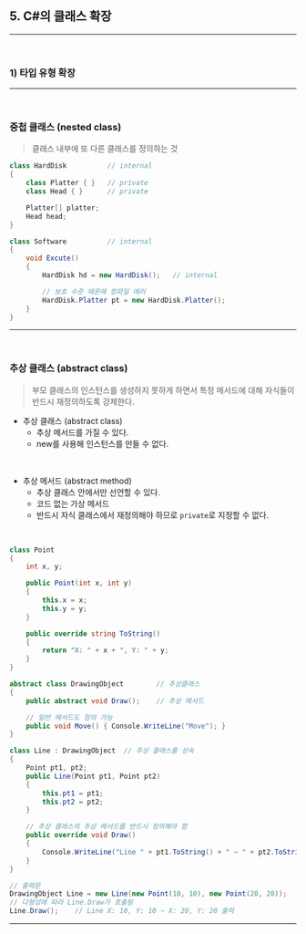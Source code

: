 ## 5. C#의 클래스 확장
****
<br> 

### 1) 타입 유형 확장
****
<br> 

### 중첩 클래스 (nested class)
> 클래스 내부에 또 다른 클래스를 정의하는 것

```csharp
class HardDisk          // internal
{
    class Platter { }   // private
    class Head { }      // private

    Platter[] platter;
    Head head;
}

class Software          // internal
{
    void Excute()
    {
        HardDisk hd = new HardDisk();   // internal

        // 보호 수준 때문에 컴파일 에러
        HardDisk.Platter pt = new HardDisk.Platter();
    }
}
```

****
<br> 

### 추상 클래스 (abstract class)
> 부모 클래스의 인스턴스를 생성하지 못하게 하면서 특정 메서드에 대해 자식들이 반드시 재정의하도록 강제한다.
- 추상 클래스 (abstract class)
  - 추상 메서드를 가질 수 있다.
  - new를 사용해 인스턴스를 만들 수 없다.
<br>

- 추상 메서드 (abstract method)
  - 추상 클래스 안에서만 선언할 수 있다.
  - 코드 없는 가상 메서드
  - 반드시 자식 클래스에서 재정의해야 하므로 `private`로 지정할 수 없다.
<br>

```csharp
class Point
{
    int x, y;

    public Point(int x, int y)
    {
        this.x = x;
        this.y = y;
    }

    public override string ToString()
    {
        return "X: " + x + ", Y: " + y;
    }
}

abstract class DrawingObject        // 추상클래스
{
    public abstract void Draw();    // 추상 메서드

    // 일반 메서드도 정의 가능
    public void Move() { Console.WriteLine("Move"); }
}

class Line : DrawingObject  // 추상 클래스를 상속
{
    Point pt1, pt2;
    public Line(Point pt1, Point pt2)
    {
        this.pt1 = pt1;
        this.pt2 = pt2;
    }

    // 추상 클래스의 추상 메서드를 반드시 정의해야 함
    public override void Draw()
    {
        Console.WriteLine("Line " + pt1.ToString() + " ~ " + pt2.ToString());
    }
}

// 출력문
DrawingObject Line = new Line(new Point(10, 10), new Point(20, 20));
// 다형성에 따라 Line.Draw가 호출됨
Line.Draw();    // Line X: 10, Y: 10 ~ X: 20, Y: 20 출력
```

****
<br> 
